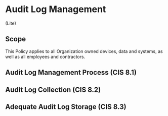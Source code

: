 # Audit Log Management
(Lite)
## Scope
This Policy applies to all Organization owned devices, data and systems, as well as all employees and contractors.
## Audit Log Management Process (CIS 8.1)

## Audit Log Collection (CIS 8.2)

## Adequate Audit Log Storage (CIS 8.3)

